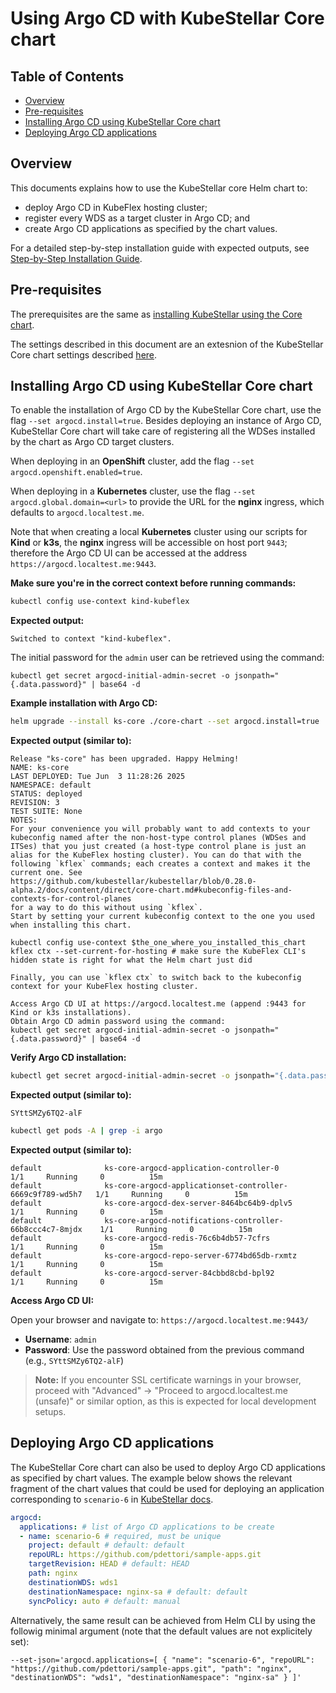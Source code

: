 # Using Argo CD with KubeStellar Core chart

## Table of Contents
- [Overview](#overview)
- [Pre-requisites](#pre-requisites)
- [Installing Argo CD using KubeStellar Core chart](#installing-argo-cd-using-kubestellar-core-chart)
- [Deploying Argo CD applications](#deploying-argo-cd-applications)

## Overview

This documents explains how to use the KubeStellar core Helm chart to:

- deploy Argo CD in KubeFlex hosting cluster;
- register every WDS as a target cluster in Argo CD; and
- create Argo CD applications as specified by the chart values.

For a detailed step-by-step installation guide with expected outputs, see [Step-by-Step Installation Guide](core-chart-step-by-step-installation.md).

## Pre-requisites

The prerequisites are the same as [installing KubeStellar using the Core chart](core-chart.md#pre-requisites).

The settings described in this document are an extesnion of the KubeStellar Core chart settings described [here](core-chart.md#kubestellar-core-chart-values).

## Installing Argo CD using KubeStellar Core chart

To enable the installation of Argo CD by the KubeStellar Core chart, use the flag `--set argocd.install=true`. Besides deploying an instance of Argo CD, KubeStellar Core chart will take care of registering all the WDSes installed by the chart as Argo CD target clusters.

When deploying in an **OpenShift** cluster, add the flag `--set argocd.openshift.enabled=true`.

When deploying in a **Kubernetes** cluster, use the flag `--set argocd.global.domain=<url>` to provide the URL for the **nginx** ingress, which defaults to `argocd.localtest.me`.

Note that when creating a local **Kubernetes** cluster using our scripts for **Kind** or **k3s**, the **nginx** ingress will be accessible on host port `9443`; therefore the Argo CD UI can be accessed at the address `https://argocd.localtest.me:9443`.

**Make sure you're in the correct context before running commands:**

```bash
kubectl config use-context kind-kubeflex
```

**Expected output:**
```
Switched to context "kind-kubeflex".
```

The initial password for the `admin` user can be retrieved using the command:

```shell
kubectl get secret argocd-initial-admin-secret -o jsonpath="{.data.password}" | base64 -d
```

**Example installation with Argo CD:**

```bash
helm upgrade --install ks-core ./core-chart --set argocd.install=true
```

**Expected output (similar to):**
```
Release "ks-core" has been upgraded. Happy Helming!
NAME: ks-core
LAST DEPLOYED: Tue Jun  3 11:28:26 2025
NAMESPACE: default
STATUS: deployed
REVISION: 3
TEST SUITE: None
NOTES:
For your convenience you will probably want to add contexts to your
kubeconfig named after the non-host-type control planes (WDSes and
ITSes) that you just created (a host-type control plane is just an
alias for the KubeFlex hosting cluster). You can do that with the
following `kflex` commands; each creates a context and makes it the
current one. See
https://github.com/kubestellar/kubestellar/blob/0.28.0-alpha.2/docs/content/direct/core-chart.md#kubeconfig-files-and-contexts-for-control-planes
for a way to do this without using `kflex`.
Start by setting your current kubeconfig context to the one you used
when installing this chart.

kubectl config use-context $the_one_where_you_installed_this_chart
kflex ctx --set-current-for-hosting # make sure the KubeFlex CLI's hidden state is right for what the Helm chart just did

Finally, you can use `kflex ctx` to switch back to the kubeconfig
context for your KubeFlex hosting cluster.

Access Argo CD UI at https://argocd.localtest.me (append :9443 for Kind or k3s installations).
Obtain Argo CD admin password using the command:
kubectl get secret argocd-initial-admin-secret -o jsonpath="{.data.password}" | base64 -d
```

**Verify Argo CD installation:**

```bash
kubectl get secret argocd-initial-admin-secret -o jsonpath="{.data.password}" | base64 -d
```

**Expected output (similar to):**
```
SYttSMZy6TQ2-alF
```

```bash
kubectl get pods -A | grep -i argo
```

**Expected output (similar to):**
```
default              ks-core-argocd-application-controller-0                     1/1     Running     0          15m
default              ks-core-argocd-applicationset-controller-6669c9f789-wd5h7   1/1     Running     0          15m
default              ks-core-argocd-dex-server-8464bc64b9-dplv5                  1/1     Running     0          15m
default              ks-core-argocd-notifications-controller-66b8ccc4c7-8mjdx    1/1     Running     0          15m
default              ks-core-argocd-redis-76c6b4db57-7cfrs                       1/1     Running     0          15m
default              ks-core-argocd-repo-server-6774bd65db-rxmtz                 1/1     Running     0          15m
default              ks-core-argocd-server-84cbbd8cbd-bpl92                      1/1     Running     0          15m
```

**Access Argo CD UI:**

Open your browser and navigate to: `https://argocd.localtest.me:9443/`

- **Username**: `admin`
- **Password**: Use the password obtained from the previous command (e.g., `SYttSMZy6TQ2-alF`)

> **Note:** If you encounter SSL certificate warnings in your browser, proceed with "Advanced" → "Proceed to argocd.localtest.me (unsafe)" or similar option, as this is expected for local development setups.

## Deploying Argo CD applications

The KubeStellar Core chart can also be used to deploy Argo CD applications as specified by chart values. The example below shows the relevant fragment of the chart values that could be used for deploying an application corresponding to `scenario-6` in [KubeStellar docs](example-scenarios.md#scenario-6---multi-cluster-workload-deployment-of-app-with-serviceaccount-with-argocd).

```yaml
argocd:
  applications: # list of Argo CD applications to be create
  - name: scenario-6 # required, must be unique
    project: default # default: default
    repoURL: https://github.com/pdettori/sample-apps.git
    targetRevision: HEAD # default: HEAD
    path: nginx
    destinationWDS: wds1
    destinationNamespace: nginx-sa # default: default
    syncPolicy: auto # default: manual
```

Alternatively, the same result can be achieved from Helm CLI by using the followig minimal argument (note that the default values are not explicitely set):

```shell
--set-json='argocd.applications=[ { "name": "scenario-6", "repoURL": "https://github.com/pdettori/sample-apps.git", "path": "nginx", "destinationWDS": "wds1", "destinationNamespace": "nginx-sa" } ]'
```